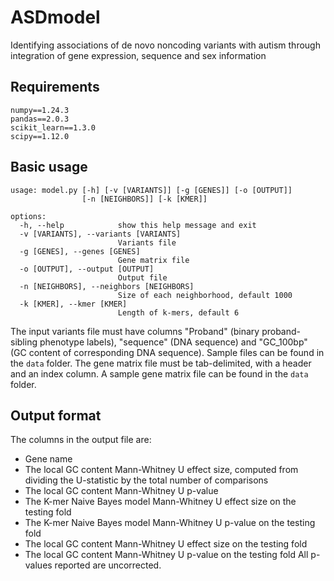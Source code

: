 # ASDmodel
Identifying associations of de novo noncoding variants with autism through integration of gene expression, sequence and sex information

## Requirements
```
numpy==1.24.3
pandas==2.0.3
scikit_learn==1.3.0
scipy==1.12.0
```

## Basic usage
```
usage: model.py [-h] [-v [VARIANTS]] [-g [GENES]] [-o [OUTPUT]]
                [-n [NEIGHBORS]] [-k [KMER]]

options:
  -h, --help            show this help message and exit
  -v [VARIANTS], --variants [VARIANTS]
                        Variants file
  -g [GENES], --genes [GENES]
                        Gene matrix file
  -o [OUTPUT], --output [OUTPUT]
                        Output file
  -n [NEIGHBORS], --neighbors [NEIGHBORS]
                        Size of each neighborhood, default 1000
  -k [KMER], --kmer [KMER]
                        Length of k-mers, default 6
```

The input variants file must have columns "Proband" (binary proband-sibling phenotype labels), "sequence" (DNA sequence) and "GC_100bp" (GC content of corresponding DNA sequence). Sample files can be found in the ```data``` folder. 
The gene matrix file must be tab-delimited, with a header and an index column. A sample gene matrix file can be found in the ```data``` folder.

## Output format
The columns in the output file are: 
- Gene name
- The local GC content Mann-Whitney U effect size, computed from dividing the U-statistic by the total number of comparisons
- The local GC content Mann-Whitney U p-value
- The K-mer Naive Bayes model Mann-Whitney U effect size on the testing fold
- The K-mer Naive Bayes model Mann-Whitney U p-value on the testing fold
- The local GC content Mann-Whitney U effect size on the testing fold
- The local GC content Mann-Whitney U p-value on the testing fold
All p-values reported are uncorrected. 
